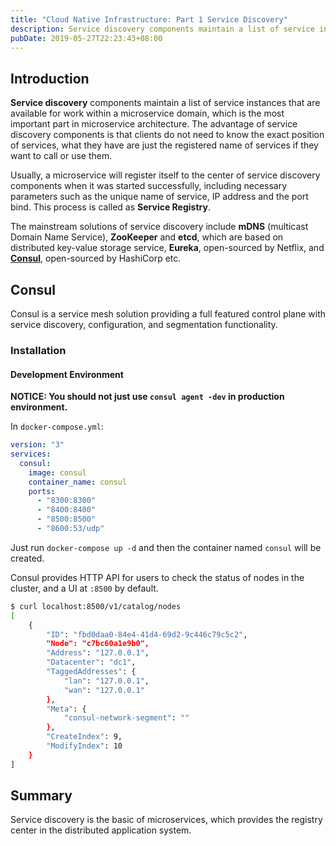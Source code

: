 ```yaml
---
title: "Cloud Native Infrastructure: Part 1 Service Discovery"
description: Service discovery components maintain a list of service instances that are available for work within a microservice domain. The post introduces the basic usage of Consul.
pubDate: 2019-05-27T22:23:43+08:00
---
```


## Introduction

**Service discovery** components maintain a list of service instances that are available for work within a microservice domain, which is the most important part in microservice architecture. The advantage of service discovery components is that clients do not need to know the exact position of services, what they have are just the registered name of services if they want to call or use them.

Usually, a microservice will register itself to the center of service discovery components when it was started successfully, including necessary parameters such as the unique name of service, IP address and the port bind. This process is called as **Service Registry**.

The mainstream solutions of service discovery include **mDNS** (multicast Domain Name Service), **ZooKeeper** and **etcd**, which are based on distributed key-value storage service, **Eureka**, open-sourced by Netflix, and [**Consul**](https://www.consul.io/), open-sourced by HashiCorp etc.

## Consul

Consul is a service mesh solution providing a full featured control plane with service discovery, configuration, and segmentation functionality.

### Installation

#### Development Environment

**NOTICE: You should not just use `consul agent -dev` in production environment.**

In `docker-compose.yml`:

```yaml
version: "3"
services:
  consul:
    image: consul
    container_name: consul
    ports:
      - "8300:8300"
      - "8400:8400"
      - "8500:8500"
      - "8600:53/udp"
```

Just run `docker-compose up -d` and then the container named `consul` will be created.

Consul provides HTTP API for users to check the status of nodes in the cluster, and a UI at `:8500` by default.

```bash
$ curl localhost:8500/v1/catalog/nodes
[
    {
        "ID": "fbd0daa0-84e4-41d4-69d2-9c446c79c5c2",
        "Node": "c7bc60a1e9b0",
        "Address": "127.0.0.1",
        "Datacenter": "dc1",
        "TaggedAddresses": {
            "lan": "127.0.0.1",
            "wan": "127.0.0.1"
        },
        "Meta": {
            "consul-network-segment": ""
        },
        "CreateIndex": 9,
        "ModifyIndex": 10
    }
]
```

## Summary

Service discovery is the basic of microservices, which provides the registry center in the distributed application system.
